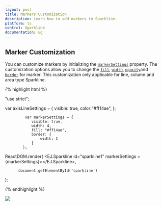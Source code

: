 ```yaml
---
layout: post
title: Markers Customization
description: Learn how to add markers to Sparkline.
platform: ts
control: Sparkline
documentation: ug
---
```


## Marker Customization

You can customize markers by initializing the [`markerSettings`](../api/ejsparkline#members:markersettings) property. The customization options allow you to change the [`fill`](../api/ejsparkline#members:markersettings-fill), [`width`](../api/ejsparkline#members:markersettings-width), [`opacity`](../api/ejsparkline#members:markersettings-opacity)and [`border`](../api/ejsparkline#members:markersettings-border) for marker. This customization only applicable for line, column and area type Sparkline.

{% highlight html %}

"use strict";

var axisLineSettings = {
                visible: true,
                color:"#ff14ae",
            };
            
             var markerSettings = {
                visible: true,
                width: 4,
                fill: "#ff14ae",
                border: {
                    width: 1
                }
            };

ReactDOM.render(
    <EJ.Sparkline id="sparkline1"  markerSettings = {markerSettings}></EJ.Sparkline>,

          document.getElementById('sparkline')
);


{% endhighlight %}

![](/js/Sparkline/Marker-Customization_images/Marker-Customization_img1.png)
